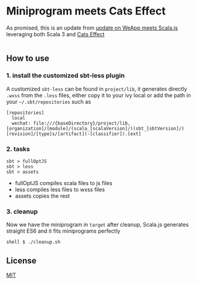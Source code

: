 # Miniprogram meets Cats Effect

As promised, this is an update from [update on WeApp meets Scala.js](https://github.com/kaiwu/weui-scalajs) 
leveraging both Scala 3 and [Cats Effect](https://typelevel.org/cats-effect/)

```Scala
```

## How to use

### 1. install the customized sbt-less plugin

A customized `sbt-less` can be found in `project/lib`, it generates directly `.wxss` from the `.less` files, either copy it
to your ivy local or add the path in your `~/.sbt/repositories` such as

```
[repositories]
  local
  wechat: file:///{baseDirectory}/project/lib, [organization]/[module]/(scala_[scalaVersion]/)(sbt_[sbtVersion]/)[revision]/[type]s/[artifact](-[classifier]).[ext]
```

### 2. tasks

```
sbt > fullOptJS
sbt > less
sbt > assets
```
- fullOptJS compiles scala files to js files
- less compiles less files to wxss files
- assets copies the rest

### 3. cleanup

Now we have the miniprogram in `target` after cleanup, Scala.js generates straight ES6 and it fits miniprograms perfectly

```
shell $ ./cleanup.sh
```
## License

[MIT](http://opensource.org/licenses/MIT)
